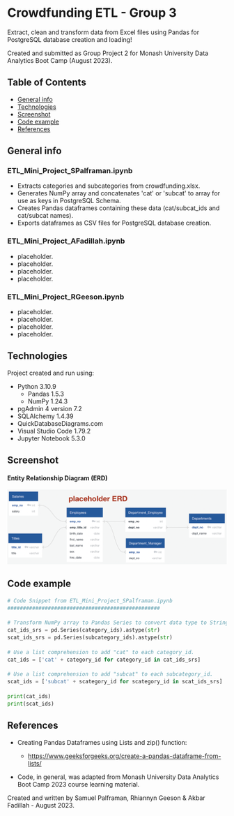 # Crowdfunding ETL - Group 3
Extract, clean and transform data from Excel files using Pandas for PostgreSQL database creation and loading!

Created and submitted as Group Project 2 for Monash University Data Analytics Boot Camp (August 2023).

## Table of Contents

- [General info](#general-info)
- [Technologies](#technologies)
- [Screenshot](#screenshot)
- [Code example](#code-example)
- [References](#references)

## General info

### ETL_Mini_Project_SPalframan.ipynb

- Extracts categories and subcategories from crowdfunding.xlsx. 
- Generates NumPy array and concatenates 'cat' or 'subcat' to array for use as keys in PostgreSQL Schema.
- Creates Pandas dataframes containing these data (cat/subcat_ids and cat/subcat names).  
- Exports dataframes as CSV files for PostgreSQL database creation.

### ETL_Mini_Project_AFadillah.ipynb

- placeholder. 
- placeholder. 
- placeholder. 
- placeholder. 

### ETL_Mini_Project_RGeeson.ipynb

- placeholder. 
- placeholder. 
- placeholder. 
- placeholder. 

## Technologies

Project created and run using:

- Python 3.10.9
  - Pandas 1.5.3
  - NumPy 1.24.3
- pgAdmin 4 version 7.2
- SQLAlchemy 1.4.39
- QuickDatabaseDiagrams.com
- Visual Studio Code 1.79.2
- Jupyter Notebook 5.3.0

## Screenshot

#### Entity Relationship Diagram (ERD)

![ERD](Resources/ERD.png)

## Code example

```python
# Code Snippet from ETL_Mini_Project_SPalframan.ipynb
#################################################    

# Transform NumPy array to Pandas Series to convert data type to String 
cat_ids_srs = pd.Series(category_ids).astype(str)
scat_ids_srs = pd.Series(subcategory_ids).astype(str)

# Use a list comprehension to add "cat" to each category_id. 
cat_ids = ['cat' + category_id for category_id in cat_ids_srs]

# Use a list comprehension to add "subcat" to each subcategory_id.    
scat_ids = ['subcat' + scategory_id for scategory_id in scat_ids_srs]
    
print(cat_ids)
print(scat_ids)
```

## References

- Creating Pandas Dataframes using Lists and zip() function:
  - https://www.geeksforgeeks.org/create-a-pandas-dataframe-from-lists/

- Code, in general, was adapted from Monash University Data Analytics Boot Camp 2023 course learning material.

Created and written by Samuel Palframan, Rhiannyn Geeson & Akbar Fadillah - August 2023.
